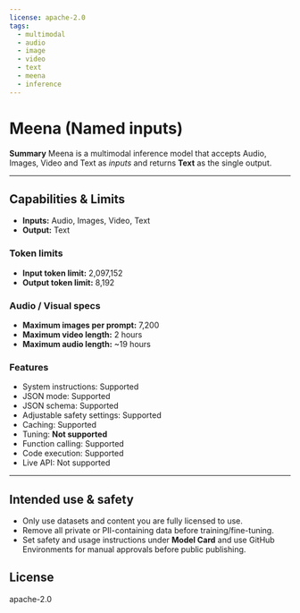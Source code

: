 ```yaml
---
license: apache-2.0
tags:
  - multimodal
  - audio
  - image
  - video
  - text
  - meena
  - inference
---
```

# Meena (Named inputs)

**Summary**
Meena is a multimodal inference model that accepts Audio, Images, Video and Text as *inputs* and returns **Text** as the single output.

---

## Capabilities & Limits

- **Inputs:** Audio, Images, Video, Text
- **Output:** Text

### Token limits
- **Input token limit:** 2,097,152
- **Output token limit:** 8,192

### Audio / Visual specs
- **Maximum images per prompt:** 7,200
- **Maximum video length:** 2 hours
- **Maximum audio length:** ~19 hours

### Features
- System instructions: Supported
- JSON mode: Supported
- JSON schema: Supported
- Adjustable safety settings: Supported
- Caching: Supported
- Tuning: **Not supported**
- Function calling: Supported
- Code execution: Supported
- Live API: Not supported

---

## Intended use & safety
- Only use datasets and content you are fully licensed to use.
- Remove all private or PII-containing data before training/fine-tuning.
- Set safety and usage instructions under **Model Card** and use GitHub Environments for manual approvals before public publishing.

## License
apache-2.0
